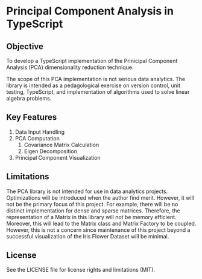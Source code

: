 # Principal Component Analysis in TypeScript

## Objective

To develop a TypeScript implementation of the Prinicipal Component Analysis (PCA) dimensionality reduction technique.

The scope of this PCA implementation is not serious data analytics. The library is intended as a pedagological exercise on version control, unit testing, TypeScript, and implementation of algorithms used to solve linear algebra problems.

## Key Features

1. Data Input Handling
2. PCA Computation
   1. Covariance Matrix Calculation
   2. Eigen Decomposition
3. Principal Component Visualization

## Limitations

The PCA library is not intended for use in data analytics projects. Optimizations will be introduced when the author find merit. However, it will not be the primary focus of this project. For example, there will be no distinct implementation for dense and sparse matrices. Therefore, the representation of a Matrix in this library will not be memory efficient. Moreover, this will lead to the Matrix class and Matrix Factory to be coupled. However, this is not a concern since maintenance of this project beyond a successful visualization of the Iris Flower Dataset will be minimal.

## License

See the LICENSE file for license rights and limitations (MIT).

